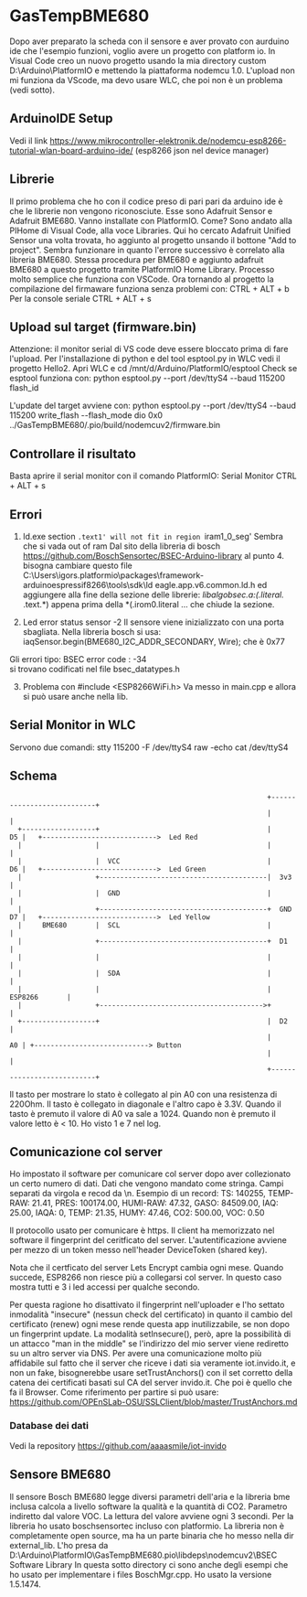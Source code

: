 # GasTempBME680
Dopo aver preparato la scheda con il sensore e aver provato con aurduino ide che l'esempio funzioni,
voglio avere un progetto con platform io.
In Visual Code creo un nuovo progetto usando la mia directory custom D:\Arduino\PlatformIO e mettendo
la piattaforma nodemcu 1.0. 
L'upload non mi funziona da VScode, ma devo usare WLC, che poi non è un problema (vedi sotto).

## ArduinoIDE Setup
Vedi il link https://www.mikrocontroller-elektronik.de/nodemcu-esp8266-tutorial-wlan-board-arduino-ide/
(esp8266 json nel device manager)

## Librerie
Il primo problema che ho con il codice preso di pari pari da arduino ide è che le librerie non 
vengono riconosciute. Esse sono Adafruit Sensor e Adafruit BME680.
Vanno installate con PlatformIO. Come?
Sono andato alla PIHome di Visual Code, alla voce Libraries. Qui ho cercato 
Adafruit Unified Sensor 
una volta trovata, ho aggiunto al progetto unsando il bottone "Add to project".
Sembra funzionare in quanto l'errore successivo è correlato alla libreria BME680.
Stessa procedura per BME680 e aggiunto adafruit BME680 a questo progetto tramite PlatformIO Home Library.
Processo molto semplice che funziona con VSCode.
Ora tornando al progetto la compilazione del firmaware funziona senza problemi con:
CTRL + ALT + b
Per la console seriale
CTRL + ALT + s

## Upload sul target (firmware.bin)
Attenzione: il monitor serial di VS code deve essere bloccato prima di fare l'upload.
Per l'installazione di python e del tool esptool.py in WLC vedi il progetto Hello2.
Apri WLC e 
cd /mnt/d/Arduino/PlatformIO/esptool
Check se esptool funziona con:
python esptool.py --port /dev/ttyS4  --baud 115200 flash_id

L'update del target avviene con:
python esptool.py --port /dev/ttyS4  --baud 115200 write_flash --flash_mode dio 0x0 ../GasTempBME680/.pio/build/nodemcuv2/firmware.bin

## Controllare il risultato
Basta aprire il serial monitor con il comando PlatformIO: Serial Monitor CTRL + ALT + s

## Errori
1) ld.exe section `.text1' will not fit in region `iram1_0_seg'
Sembra che si vada out of ram
Dal sito della libreria di bosch https://github.com/BoschSensortec/BSEC-Arduino-library al punto 4.
bisogna cambiare questo file 
C:\Users\igors\.platformio\packages\framework-arduinoespressif8266\tools\sdk\ld
eagle.app.v6.common.ld.h
ed aggiungere alla fine della sezione delle librerie:
*libalgobsec.a:(.literal.* .text.*)
appena prima della
*(.irom0.literal ...
che chiude la sezione.

2) Led error status sensor -2
Il sensore viene inizializzato con una porta sbagliata. Nella libreria bosch si usa:
iaqSensor.begin(BME680_I2C_ADDR_SECONDARY, Wire);
che è 0x77

Gli errori tipo:
BSEC error code : -34  
si trovano codificati nel file bsec_datatypes.h

3) Problema con #include <ESP8266WiFi.h>
Va messo in main.cpp e allora si può usare anche nella lib.

## Serial Monitor in WLC
Servono due comandi:
stty 115200  -F /dev/ttyS4 raw -echo
cat /dev/ttyS4

## Schema




                                                                   +---------------------------+
                                                                   |                           |
      +------------------+                                         |                        D5 |   +---------------------------->  Led Red
      |                  |                                         |                           |
      |                  |  VCC                                    |                        D6 |   +---------------------------->  Led Green
      |                  +-----------------------------------------|  3v3                      |
      |                  |  GND                                    |                           |
      |                  +-----------------------------------------+  GND                   D7 |   +---------------------------->  Led Yellow
      |     BME680       |  SCL                                    |                           |
      |                  +-----------------------------------------+  D1                       |
      |                  |                                         |                           |
      |                  |  SDA                                    |                           |
      |                  |                                         |             ESP8266       |
      |                  +---------------------------------------->+                           |
      +------------------+                                         |  D2                       |
                                                                   |                        A0 | +----------------------------> Button
                                                                   |                           |
                                                                   +---------------------------+


Il tasto per mostrare lo stato è collegato al pin A0 con una resistenza di 220Ohm. Il tasto
è collegato in diagonale e l'altro capo è 3.3V. Quando il tasto è premuto il valore di A0 va sale a 1024.
Quando non è premuto il valore letto è < 10. Ho visto 1 e 7 nel log.  

## Comunicazione col server
Ho impostato il software per comunicare col server dopo aver collezionato un certo numero di dati.
Dati che vengono mandato come stringa. Campi separati da virgola e recod da \n. Esempio di un record:
TS: 140255, TEMP-RAW: 21.41, PRES: 100174.00, HUMI-RAW: 47.32, GASO: 84509.00, IAQ: 25.00, IAQA: 0, TEMP: 21.35, HUMY: 47.46, CO2: 500.00, VOC: 0.50

Il protocollo usato per comunicare è https. Il client ha memorizzato nel software il fingerprint
del ceritficato del server. 
L'autentificazione avviene per mezzo di un token messo nell'header DeviceToken (shared key).

Nota che il certficato del server Lets Encrypt cambia ogni mese. Quando succede,
ESP8266 non riesce più a collegarsi col server. In questo caso mostra tutti e 3 i led accessi per qualche secondo.

Per questa ragione ho disattivato il fingerprint nell'uploader e l'ho settato inmodalità "insecure" (nessun check del certificato) in quanto il cambio del certificato (renew) ogni mese rende questa app inutilizzabile, se non dopo un fingerprint update. 
La modalità setInsecure(), però, apre la possibilità di un attacco "man in the middle" se
l'indirizzo del mio server viene rediretto su un altro server via DNS. 
Per avere una comunicazione molto più affidabile sul fatto che il server che riceve i dati sia veramente iot.invido.it, e non un fake, bisognerebbe usare setTrustAnchors() con il set
corretto della catena dei certificati basati sul CA del server invido.it. Che poi è quello che 
fa il Browser.
Come riferimento per partire si può usare:
https://github.com/OPEnSLab-OSU/SSLClient/blob/master/TrustAnchors.md

### Database dei dati
Vedi la repository https://github.com/aaaasmile/iot-invido

## Sensore BME680
Il sensore Bosch BME680 legge diversi parametri dell'aria e la libreria bme inclusa calcola a livello software
la qualità e la quantità di CO2. Parametro indiretto dal valore VOC.
La lettura del valore avviene ogni 3 secondi.
Per la libreria ho usato boschsensortec incluso con platformio. La libreria 
non è completamente open source, ma ha un parte binaria che ho messo nella dir external_lib.
L'ho presa da D:\Arduino\PlatformIO\GasTempBME680\.pio\libdeps\nodemcuv2\BSEC Software Library
In questa sotto directory ci sono anche degli esempi che ho usato per 
implementare i files BoschMgr.cpp. Ho usato la versione 1.5.1474.



